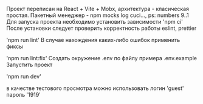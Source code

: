 Проект переписан на React + Vite + Mobx, архитектура - класическая простая. Пакетный менеджер - npm
mocks log cuci..., ps: numbers 9..1
Для запуска проекта необходимо установить зависимости
'npm ci'
После установки следует проверить корректность работы eslint, prettier

'npm run lint'
В случае нахождения каких-либо ошибок применить фиксы

'npm run lint:fix'
Создать окружение .env по файлу примера .env.example Запустить проект

'npm run dev'

в качестве тестового просмотра можно использовать 
логин 
'guest'
пароль
'1919'
